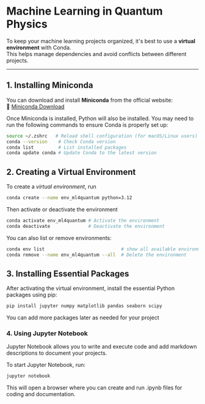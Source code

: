 # Machine Learning in Quantum Physics

To keep your machine learning projects organized, it's best to use a **virtual environment** with Conda.  
This helps manage dependencies and avoid conflicts between different projects.

---

## **1. Installing Miniconda**
You can download and install **Miniconda** from the official website:  
🔗 [Miniconda Download](https://docs.anaconda.com/miniconda/)

Once Miniconda is installed, Python will also be installed. You may need to run the following commands to ensure Conda is properly set up:

```bash
source ~/.zshrc   # Reload shell configuration (for macOS/Linux users)
conda --version    # Check Conda version
conda list         # List installed packages
conda update conda # Update Conda to the latest version
```

## **2. Creating a Virtual Environment**
To create a *virtual environment*, run
```bash
conda create --name env_ml4quantum python=3.12
```
Then activate or deactivate the environment
```bash
conda activate env_ml4quantum # Activate the environment
conda deactivate              # Deactivate the environment
```
You can also list or remove environments:
```bash
conda env list                            # show all available environment
conda remove --name env_ml4quantum --all  # Delete the environment
```

## **3. Installing Essential Packages**
After activating the virtual environment, install the essential Python packages using pip:
```bash
pip install jupyter numpy matplotlib pandas seaborn scipy
```
You can add more packages later as needed for your project

### **4. Using Jupyter Notebook**

Jupyter Notebook allows you to write and execute code and add markdown descriptions to document your projects.

To start Jupyter Notebook, run:
```bash
jupyter notebook
```
This will open a browser where you can create and run .ipynb files for coding and documentation.

